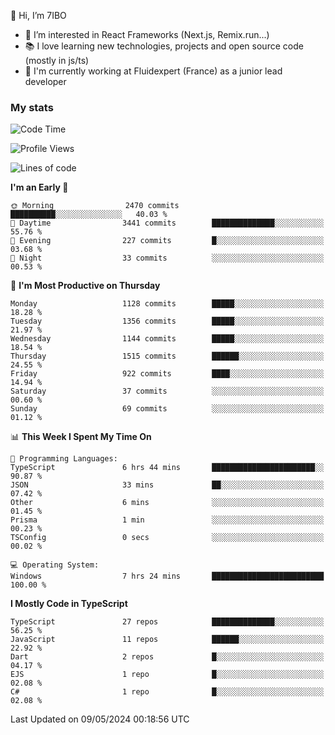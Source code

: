 👋 Hi, I’m 7IBO

- 👀 I’m interested in React Frameworks (Next.js, Remix.run...)
- 📚 I love learning new technologies, projects and open source code (mostly in js/ts)
- 💼 I'm currently working at Fluidexpert (France) as a junior lead developer

### My stats
<!--START_SECTION:waka-->
![Code Time](http://img.shields.io/badge/Code%20Time-617%20hrs%2044%20mins-blue)

![Profile Views](http://img.shields.io/badge/Profile%20Views-1-blue)

![Lines of code](https://img.shields.io/badge/From%20Hello%20World%20I%27ve%20Written-7.3%20million%20lines%20of%20code-blue)

**I'm an Early 🐤** 

```text
🌞 Morning                2470 commits        ██████████░░░░░░░░░░░░░░░   40.03 % 
🌆 Daytime                3441 commits        ██████████████░░░░░░░░░░░   55.76 % 
🌃 Evening                227 commits         █░░░░░░░░░░░░░░░░░░░░░░░░   03.68 % 
🌙 Night                  33 commits          ░░░░░░░░░░░░░░░░░░░░░░░░░   00.53 % 
```
📅 **I'm Most Productive on Thursday** 

```text
Monday                   1128 commits        █████░░░░░░░░░░░░░░░░░░░░   18.28 % 
Tuesday                  1356 commits        █████░░░░░░░░░░░░░░░░░░░░   21.97 % 
Wednesday                1144 commits        █████░░░░░░░░░░░░░░░░░░░░   18.54 % 
Thursday                 1515 commits        ██████░░░░░░░░░░░░░░░░░░░   24.55 % 
Friday                   922 commits         ████░░░░░░░░░░░░░░░░░░░░░   14.94 % 
Saturday                 37 commits          ░░░░░░░░░░░░░░░░░░░░░░░░░   00.60 % 
Sunday                   69 commits          ░░░░░░░░░░░░░░░░░░░░░░░░░   01.12 % 
```


📊 **This Week I Spent My Time On** 

```text
💬 Programming Languages: 
TypeScript               6 hrs 44 mins       ███████████████████████░░   90.87 % 
JSON                     33 mins             ██░░░░░░░░░░░░░░░░░░░░░░░   07.42 % 
Other                    6 mins              ░░░░░░░░░░░░░░░░░░░░░░░░░   01.45 % 
Prisma                   1 min               ░░░░░░░░░░░░░░░░░░░░░░░░░   00.23 % 
TSConfig                 0 secs              ░░░░░░░░░░░░░░░░░░░░░░░░░   00.02 % 

💻 Operating System: 
Windows                  7 hrs 24 mins       █████████████████████████   100.00 % 
```

**I Mostly Code in TypeScript** 

```text
TypeScript               27 repos            ██████████████░░░░░░░░░░░   56.25 % 
JavaScript               11 repos            ██████░░░░░░░░░░░░░░░░░░░   22.92 % 
Dart                     2 repos             █░░░░░░░░░░░░░░░░░░░░░░░░   04.17 % 
EJS                      1 repo              █░░░░░░░░░░░░░░░░░░░░░░░░   02.08 % 
C#                       1 repo              █░░░░░░░░░░░░░░░░░░░░░░░░   02.08 % 
```




 Last Updated on 09/05/2024 00:18:56 UTC
<!--END_SECTION:waka-->

